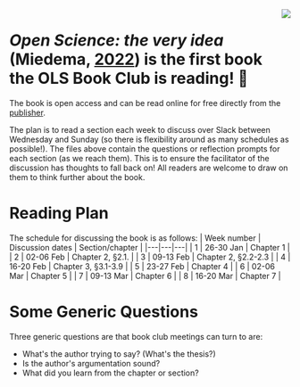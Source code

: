 <img align="right" src="https://media.springernature.com/w306/springer-static/cover-hires/book/978-94-024-2115-6">

# *Open Science: the very idea* (Miedema, [2022](https://link.springer.com/book/10.1007/978-94-024-2115-6)) is the first book the OLS Book Club is reading! :tada:

The book is open access and can be read online for free directly from the [publisher](https://link.springer.com/book/10.1007/978-94-024-2115-6).

The plan is to read a section each week to discuss over Slack between Wednesday and Sunday (so there is flexibility around as many schedules as possible!). The files above contain the questions or reflection prompts for each section (as we reach them). This is to ensure the facilitator of the discussion has thoughts to fall back on!  All readers are welcome to draw on them to think further about the book.

# Reading Plan
The schedule for discussing the book is as follows:
| Week number | Discussion dates | Section/chapter |
|---|---|---|
| 1 | 26-30 Jan | Chapter 1 |
| 2 | 02-06 Feb | Chapter 2, §2.1. |
| 3 | 09-13 Feb | Chapter 2, §2.2-2.3 |
| 4 | 16-20 Feb | Chapter 3, §3.1-3.9 |
| 5 | 23-27 Feb | Chapter 4 |
| 6 | 02-06 Mar | Chapter 5 |
| 7 | 09-13 Mar | Chapter 6 |
| 8 | 16-20 Mar | Chapter 7 |

# Some Generic Questions
Three generic questions are that book club meetings can turn to are:
* What's the author trying to say? (What's the thesis?)
* Is the author's argumentation sound?
* What did you learn from the chapter or section?
